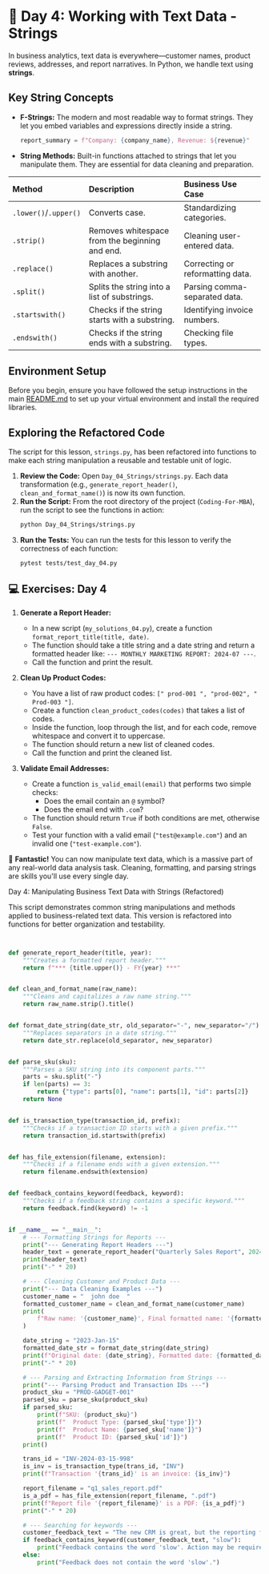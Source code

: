 # 📘 Day 4: Working with Text Data - Strings

In business analytics, text data is everywhere—customer names, product reviews, addresses, and report narratives. In Python, we handle text using **strings**.

## Key String Concepts

- **F-Strings:** The modern and most readable way to format strings. They let you embed variables and expressions directly inside a string.
  ```python
  report_summary = f"Company: {company_name}, Revenue: ${revenue}"
  ```
- **String Methods:** Built-in functions attached to strings that let you manipulate them. They are essential for data cleaning and preparation.

| Method | Description | Business Use Case |
| :------------- | :------------------------------------------------- | :------------------------------------ |
| `.lower()`/`.upper()` | Converts case. | Standardizing categories. |
| `.strip()` | Removes whitespace from the beginning and end. | Cleaning user-entered data. |
| `.replace()` | Replaces a substring with another. | Correcting or reformatting data. |
| `.split()` | Splits the string into a list of substrings. | Parsing comma-separated data. |
| `.startswith()`| Checks if the string starts with a substring. | Identifying invoice numbers. |
| `.endswith()` | Checks if the string ends with a substring. | Checking file types. |

## Environment Setup

Before you begin, ensure you have followed the setup instructions in the main [README.md](../../README.md) to set up your virtual environment and install the required libraries.

## Exploring the Refactored Code

The script for this lesson, `strings.py`, has been refactored into functions to make each string manipulation a reusable and testable unit of logic.

1. **Review the Code:** Open `Day_04_Strings/strings.py`. Each data transformation (e.g., `generate_report_header()`, `clean_and_format_name()`) is now its own function.
1. **Run the Script:** From the root directory of the project (`Coding-For-MBA`), run the script to see the functions in action:
   ```bash
   python Day_04_Strings/strings.py
   ```
1. **Run the Tests:** You can run the tests for this lesson to verify the correctness of each function:
   ```bash
   pytest tests/test_day_04.py
   ```

## 💻 Exercises: Day 4

1. **Generate a Report Header:**

   - In a new script (`my_solutions_04.py`), create a function `format_report_title(title, date)`.
   - The function should take a title string and a date string and return a formatted header like: `--- MONTHLY MARKETING REPORT: 2024-07 ---`.
   - Call the function and print the result.

1. **Clean Up Product Codes:**

   - You have a list of raw product codes: `[" prod-001 ", "prod-002", " Prod-003 "]`.
   - Create a function `clean_product_codes(codes)` that takes a list of codes.
   - Inside the function, loop through the list, and for each code, remove whitespace and convert it to uppercase.
   - The function should return a new list of cleaned codes.
   - Call the function and print the cleaned list.

1. **Validate Email Addresses:**

   - Create a function `is_valid_email(email)` that performs two simple checks:
     - Does the email contain an `@` symbol?
     - Does the email end with `.com`?
   - The function should return `True` if both conditions are met, otherwise `False`.
   - Test your function with a valid email (`"test@example.com"`) and an invalid one (`"test-example.com"`).

🎉 **Fantastic!** You can now manipulate text data, which is a massive part of any real-world data analysis task. Cleaning, formatting, and parsing strings are skills you'll use every single day.

Day 4: Manipulating Business Text Data with Strings (Refactored)

This script demonstrates common string manipulations and methods
applied to business-related text data. This version is refactored
into functions for better organization and testability.

```python


def generate_report_header(title, year):
    """Creates a formatted report header."""
    return f"*** {title.upper()} - FY{year} ***"


def clean_and_format_name(raw_name):
    """Cleans and capitalizes a raw name string."""
    return raw_name.strip().title()


def format_date_string(date_str, old_separator="-", new_separator="/"):
    """Replaces separators in a date string."""
    return date_str.replace(old_separator, new_separator)


def parse_sku(sku):
    """Parses a SKU string into its component parts."""
    parts = sku.split("-")
    if len(parts) == 3:
        return {"type": parts[0], "name": parts[1], "id": parts[2]}
    return None


def is_transaction_type(transaction_id, prefix):
    """Checks if a transaction ID starts with a given prefix."""
    return transaction_id.startswith(prefix)


def has_file_extension(filename, extension):
    """Checks if a filename ends with a given extension."""
    return filename.endswith(extension)


def feedback_contains_keyword(feedback, keyword):
    """Checks if a feedback string contains a specific keyword."""
    return feedback.find(keyword) != -1


if __name__ == "__main__":
    # --- Formatting Strings for Reports ---
    print("--- Generating Report Headers ---")
    header_text = generate_report_header("Quarterly Sales Report", 2024)
    print(header_text)
    print("-" * 20)

    # --- Cleaning Customer and Product Data ---
    print("--- Data Cleaning Examples ---")
    customer_name = "  john doe  "
    formatted_customer_name = clean_and_format_name(customer_name)
    print(
        f"Raw name: '{customer_name}', Final formatted name: '{formatted_customer_name}'"
    )

    date_string = "2023-Jan-15"
    formatted_date_str = format_date_string(date_string)
    print(f"Original date: {date_string}, Formatted date: {formatted_date_str}")
    print("-" * 20)

    # --- Parsing and Extracting Information from Strings ---
    print("--- Parsing Product and Transaction IDs ---")
    product_sku = "PROD-GADGET-001"
    parsed_sku = parse_sku(product_sku)
    if parsed_sku:
        print(f"SKU: {product_sku}")
        print(f"  Product Type: {parsed_sku['type']}")
        print(f"  Product Name: {parsed_sku['name']}")
        print(f"  Product ID: {parsed_sku['id']}")
    print()

    trans_id = "INV-2024-03-15-998"
    is_inv = is_transaction_type(trans_id, "INV")
    print(f"Transaction '{trans_id}' is an invoice: {is_inv}")

    report_filename = "q1_sales_report.pdf"
    is_a_pdf = has_file_extension(report_filename, ".pdf")
    print(f"Report file '{report_filename}' is a PDF: {is_a_pdf}")
    print("-" * 20)

    # --- Searching for keywords ---
    customer_feedback_text = "The new CRM is great, but the reporting feature is slow."
    if feedback_contains_keyword(customer_feedback_text, "slow"):
        print("Feedback contains the word 'slow'. Action may be required.")
    else:
        print("Feedback does not contain the word 'slow'.")

```
